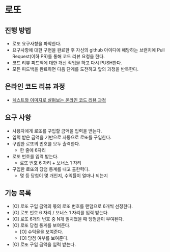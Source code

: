 # 로또
## 진행 방법
* 로또 요구사항을 파악한다.
* 요구사항에 대한 구현을 완료한 후 자신의 github 아이디에 해당하는 브랜치에 Pull Request(이하 PR)를 통해 코드 리뷰 요청을 한다.
* 코드 리뷰 피드백에 대한 개선 작업을 하고 다시 PUSH한다.
* 모든 피드백을 완료하면 다음 단계를 도전하고 앞의 과정을 반복한다.

## 온라인 코드 리뷰 과정
* [텍스트와 이미지로 살펴보는 온라인 코드 리뷰 과정](https://github.com/next-step/nextstep-docs/tree/master/codereview)

## 요구 사항
* 사용자에게 로또를 구입할 금액을 입력을 받는다. 
* 입력 받은 금액을 기반으로 자동으로 로또를 구입한다.
* 구입한 로또의 번호를 모두 출력한다.
  * 한 줄에 6자리
* 로또 번호를 입력 받는다.
  * 로또 번호 6 자리 + 보너스 1 자리
* 구입한 로또의 당첨 통계를 내고 출한력다.
  * 몇 등 당첨이 몇 개인지, 수익률이 얼마나 되는지

## 기능 목록
* [O] 로또 구입 금액의 몫의 로또 번호를 랜덤으로 6개씩 선정한다. 
* [O] 로또 번호 6 자리 / 보너스 1 자리를 입력 받는다.
* [O] 로또 6개의 번호 중 N개 일치했을 때 당첨금이 부여된다. 
* [O] 로또 당첨 통계를 보여준다.
    * [O] 수익율을 보여준다.
    * [O] 당첨 여부를 보여준다.
* [O] 로또 구입 금액을 입력 받는다.
